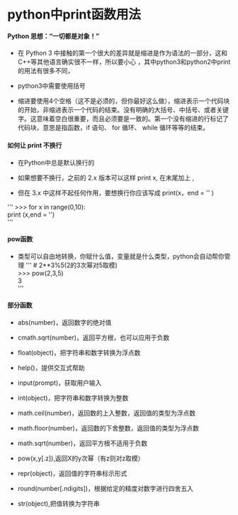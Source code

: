# python中print函数用法
   
#### Python 思想：“一切都是对象！”
  
 - 在 Python 3 中接触的第一个很大的差异就是缩进是作为语法的一部分，这和C++等其他语言确实很不一样，所以要小心 ，其中python3和python2中print的用法有很多不同，
 
 - python3中需要使用括号
 
 - 缩进要使用4个空格（这不是必须的，但你最好这么做），缩进表示一个代码块的开始，非缩进表示一个代码的结束。没有明确的大括号、中括号、或者关键字。这意味着空白很重要，而且必须要是一致的。第一个没有缩进的行标记了代码块，意思是指函数，if 语句、 for 循环、 while 循环等等的结束。
 
#### 如何让 print 不换行 
  
 - 在Python中总是默认换行的
  
 - 如果想要不换行，之前的 2.x 版本可以这样 print x, 在末尾加上 ,
 - 但在 3.x 中这样不起任何作用，要想换行你应该写成 print(x，end = '' )
 
 '''
  \>\>\> for x in range(0,10):  
    print (x,end = '')  
 '''

#### pow函数

 - 类型可以自由地转换，你赋什么值，变量就是什么类型，python会自动帮你管理
 '''
 \# 2**3%5(2的3次幂对5取模)  
  \>\>\>  pow(2,3,5)  
  3  
 '''
 
#### 部分函数

 - abs(number)，返回数字的绝对值

 - cmath.sqrt(number)，返回平方根，也可以应用于负数

 - float(object)，把字符串和数字转换为浮点数

 - help()，提供交互式帮助

 - input(prompt)，获取用户输入

 - int(object)，把字符串和数字转换为整数

 - math.ceil(number)，返回数的上入整数，返回值的类型为浮点数

 - math.floor(number)，返回数的下舍整数，返回值的类型为浮点数

 - math.sqrt(number)，返回平方根不适用于负数

 - pow(x,y[.z]),返回X的y次幂（有z则对z取模）

 - repr(object)，返回值的字符串标示形式

 - round(number[.ndigits])，根据给定的精度对数字进行四舍五入

 - str(object),把值转换为字符串
